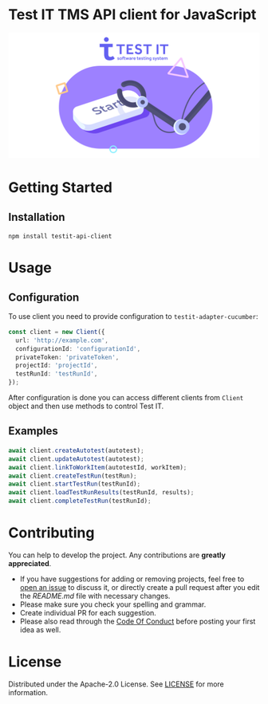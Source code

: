 # Test IT TMS API client for JavaScript
![Test IT](https://raw.githubusercontent.com/testit-tms/api-client-js/master/images/banner.png)

# Getting Started

## Installation
```
npm install testit-api-client
```

# Usage

## Configuration

To use client you need to provide configuration to `testit-adapter-cucumber`:
```ts
const client = new Client({
  url: 'http://example.com',
  configurationId: 'configurationId',
  privateToken: 'privateToken',
  projectId: 'projectId',
  testRunId: 'testRunId',
});
```

After configuration is done you can access different clients from `Client` object and then use methods to control Test IT.

## Examples
```ts
await client.createAutotest(autotest);
await client.updateAutotest(autotest);
await client.linkToWorkItem(autotestId, workItem);
await client.createTestRun(testRun);
await client.startTestRun(testRunId);
await client.loadTestRunResults(testRunId, results);
await client.completeTestRun(testRunId);
```

# Contributing

You can help to develop the project. Any contributions are **greatly appreciated**.

* If you have suggestions for adding or removing projects, feel free to [open an issue](https://github.com/testit-tms/api-client-js/issues/new) to discuss it, or directly create a pull request after you edit the *README.md* file with necessary changes.
* Please make sure you check your spelling and grammar.
* Create individual PR for each suggestion.
* Please also read through the [Code Of Conduct](https://github.com/testit-tms/api-client-js/blob/master/CODE_OF_CONDUCT.md) before posting your first idea as well.

# License

Distributed under the Apache-2.0 License. See [LICENSE](https://github.com/testit-tms/api-client-js/blob/master/LICENSE.md) for more information.


